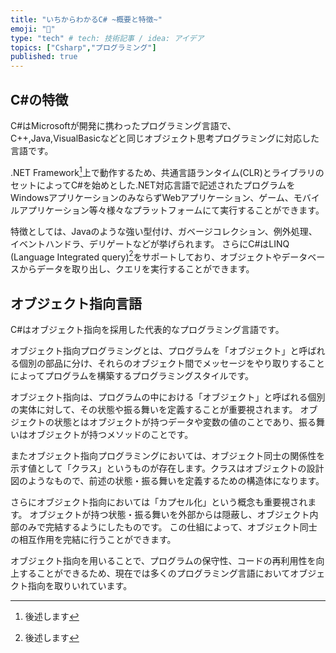 ```yaml
---
title: "いちからわかるC# ~概要と特徴~"
emoji: "🎉"
type: "tech" # tech: 技術記事 / idea: アイデア
topics: ["Csharp","プログラミング"]
published: true
---
```


## C#の特徴

C#はMicrosoftが開発に携わったプログラミング言語で、C++,Java,VisualBasicなどと同じオブジェクト思考プログラミングに対応した言語です。

.NET Framework[^1]上で動作するため、共通言語ランタイム(CLR)とライブラリのセットによってC#を始めとした.NET対応言語で記述されたプログラムをWindowsアプリケーションのみならずWebアプリケーション、ゲーム、モバイルアプリケーション等々様々なプラットフォームにて実行することができます。

特徴としては、Javaのような強い型付け、ガベージコレクション、例外処理、イベントハンドラ、デリゲートなどが挙げられます。
さらにC#はLINQ (Language Integrated query)[^2]をサポートしており、オブジェクトやデータベースからデータを取り出し、クエリを実行することができます。

[^1]: 後述します
[^2]: 後述します

## オブジェクト指向言語

C#はオブジェクト指向を採用した代表的なプログラミング言語です。

オブジェクト指向プログラミングとは、プログラムを「オブジェクト」と呼ばれる個別の部品に分け、それらのオブジェクト間でメッセージをやり取りすることによってプログラムを構築するプログラミングスタイルです。

オブジェクト指向は、プログラムの中における「オブジェクト」と呼ばれる個別の実体に対して、その状態や振る舞いを定義することが重要視されます。
オブジェクトの状態とはオブジェクトが持つデータや変数の値のことであり、振る舞いはオブジェクトが持つメソッドのことです。

またオブジェクト指向プログラミングにおいては、オブジェクト同士の関係性を示す値として「クラス」というものが存在します。クラスはオブジェクトの設計図のようなもので、前述の状態・振る舞いを定義するための構造体になります。

さらにオブジェクト指向においては「カプセル化」という概念も重要視されます。
オブジェクトが持つ状態・振る舞いを外部からは隠蔽し、オブジェクト内部のみで完結するようにしたものです。
この仕組によって、オブジェクト同士の相互作用を完結に行うことができます。

オブジェクト指向を用いることで、プログラムの保守性、コードの再利用性を向上することができるため、現在では多くのプログラミング言語においてオブジェクト指向を取りいれています。
